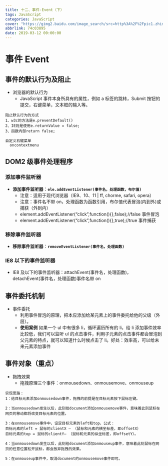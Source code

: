 ```yaml
---
title: 十二、事件-Event（下）
tags: JavaScript
categories: JavaScript
cover: "https://gimg2.baidu.com/image_search/src=http%3A%2F%2Fpic1.zhimg.com%2Fv2-25182ac6197d798d6d8b22d3b0710cbf_1200x500.jpg&refer=http%3A%2F%2Fpic1.zhimg.com&app=2002&size=f9999,10000&q=a80&n=0&g=0n&fmt=jpeg?sec=1645530798&t=e5c6ac493d1c8b04cd2a4740e1cc9870"
abbrlink: 74c03895
date: 2019-03-12 00:00:00
---
```


# 事件 Event

## 事件的默认行为及阻止

- 浏览器的默认行为
  - JavaScript 事件本身所具有的属性，例如 a 标签的跳转，Submit 按钮的提交，右键菜单，文本框的输入等。

```
阻止默认行为的方式
1、w3c的方法是e.preventDefault()
2、IE则是使用e.returnValue = false;
3、函数内部return false;

自定义右键菜单
  oncontextmenu
```

## DOM2 级事件处理程序

### 添加事件监听器

- **添加事件监听器**：**`ele.addEventListener(事件名，处理函数，布尔值)`**
  - 注意：适用于现代浏览器（IE9、10、11 | ff, chorme, safari, opera）
  - 注意：事件名不带 on，处理函数为函数引用，布尔值代表冒泡(内到外)或捕获（外到内）
  - element.addEventListener(“click”,function(){},false);//false 事件冒泡
  - element.addEventListener(“click”,function(){},true);//true 事件捕获

### 移除事件监听器

- **移除事件监听器**：**`removeEventListener(事件名，处理函数)`**

### IE8 以下的事件监听器

- IE8 及以下的事件监听器：attachEvent(事件名，处理函数)，detachEvent(事件名，处理函数)事件名带 on

## 事件委托机制

- 事件委托
  - 利用事件冒泡的原理，把本应添加给某元素上的事件委托给他的父级（外层）。
  - **使用案例**
    如果一个 ul 中有很多 li，循环遍历所有的 li，给 li 添加事件效率比较低，我们可以监听 ul 的点击事件，利用子元素的点击事件都会冒泡到父元素的特点，就可以知道什么时候点击了 li。好处：效率高，可以给未来元素添加事件

## 事件对象（重点）

- 拖拽效果
  - 拖拽原理三个事件：onmousedown、onmousemove、onmouseup

```
实现思路：
1：给目标元素添加onmousedown事件，拖拽的前提是在目标元素按下鼠标左键。

2：当onmousedown发生以后，此刻给document添加onmousemove事件，意味着此刻鼠标在网页的移动都将改变目标元素的位置。

3：在onmousemove事件中，设定目标元素的left和top，公式：
目标元素的left = 鼠标的clientX – （鼠标和元素的横坐标差，即offsetX）
目标元素的top = 鼠标的clientY– （鼠标和元素的纵坐标差，即offsetY）。

4：当onmousedown发生以后，此刻给document添加onmouseup事件，意味着此刻鼠标在网页的任意位置松开鼠标，都会放弃拖拽的效果。

5：在onmouseup事件中，取消document的onmousemove事件即可。
```
